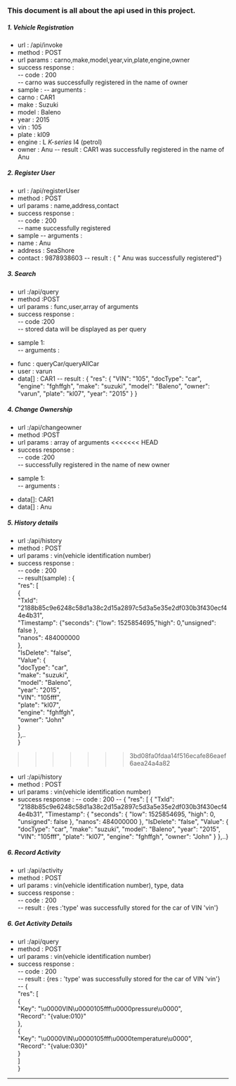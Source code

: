 ### This document is all about the api used in this project.  

##### 1. Vehicle Registration

* url : /api/invoke
* method : POST
*  url params : carno,make,model,year,vin,plate,engine,owner
* success response :  
-- code : 200   
-- carno was successfully registered in the name of owner  
*  sample :
-- arguments :
* carno : CAR1
* make : Suzuki
* model : Baleno
* year : 2015
* vin : 105
* plate : kl09
* engine : L _K-series_ I4 (petrol)
* owner : Anu
-- result : CAR1 was successfully registered in the name of Anu

##### 2. Register User

* url : /api/registerUser
* method : POST
* url params : name,address,contact
* success response :  
-- code : 200  
-- name successfully registered
* sample
-- arguments :
* name : Anu
* address : SeaShore
* contact : 9878938603
-- result : { " Anu was successfully registered"}

##### 3. Search

* url :/api/query
*  method :POST
*  url params : func,user,array of arguments
*  success response :  
-- code :200  
-- stored data will be displayed as per query
- sample 1:  
-- arguments :
*   func : queryCar/queryAllCar
*	user : varun
*	data[] : CAR1
-- result : {
"res": {
"VIN": "105",
"docType": "car",
"engine": "fghffgh",
"make": "suzuki",
"model": "Baleno",
"owner": "varun",
"plate": "kl07",
"year": "2015"
}
}

##### 4. Change Ownership

* url :/api/changeowner
*  method :POST
*  url params : array of arguments
<<<<<<< HEAD
*  success response :  
-- code :200  
-- successfully registered in the name of new owner
- sample 1:  
-- arguments :
*	data[]: CAR1
*	data[] : Anu

##### 5. History details

* url :/api/history
*  method : POST
*  url params : vin(vehicle identification number) 
*   success response :  
--  code : 200  
--  result(sample) : 
{  
	"res": [      
	{          
	"TxId": "2188b85c9e6248c58d1a38c2d15a2897c5d3a5e35e2df030b3f430ecf44e4b31",              
	"Timestamp": {"seconds": {"low": 1525854695,"high": 0,"unsigned": false },  
	"nanos": 484000000  
},  
"IsDelete": "false",  
"Value": {  
"docType": "car",  
"make": "suzuki",  
"model": "Baleno",  
"year": "2015",  
"VIN": "105fff",  
"plate": "kl07",  
"engine": "fghffgh",  
"owner": "John"  
}  
},..  
}     
>>>>>>> 3bd08fa0fdaa14f516ecafe86eaef6aea24a4a82

* url :/api/history
*  method : POST
*  url params : vin(vehicle identification number) 
*   success response :
--  code : 200
-- {
"res": [
{
	"TxId": "2188b85c9e6248c58d1a38c2d15a2897c5d3a5e35e2df030b3f430ecf44e4b31",
	"Timestamp": {
	"seconds": {
	"low": 1525854695,
	"high": 0,
	"unsigned": false
},
"nanos": 484000000
},
"IsDelete": "false",
"Value": {
"docType": "car",
"make": "suzuki",
"model": "Baleno",
"year": "2015",
"VIN": "105fff",
"plate": "kl07",
"engine": "fghffgh",
"owner": "John"
}
},..}

##### 6. Record Activity

*  url :/api/activity
*  method : POST
*  url params : vin(vehicle identification number), type, data
*  success response :  
--  code : 200  
-- result : {res :'type' was successfully stored for the car of VIN 'vin'}  

##### 6. Get Activity Details

*  url :/api/query
*  method : POST
*  url params : vin(vehicle identification number)
*  success response :  
--  code : 200  
-- result : {res : 'type' was successfully stored for the car of VIN 'vin'}    
-- {  
"res": [  
{    
	"Key": "\u0000VIN\u0000105fff\u0000pressure\u0000",  
	"Record": "{value:010}"  
},  
{  
	"Key": "\u0000VIN\u0000105fff\u0000temperature\u0000",  
	"Record": "{value:030}"  
}  
]  
}  
----
